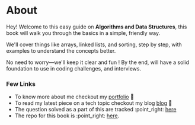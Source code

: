 # About

Hey! Welcome to this easy guide on **Algorithms and Data Structures**, this book will walk you through the basics in a simple, friendly way.

We'll cover things like arrays, linked lists, and sorting, step by step, with examples to understand the concepts better.&#x20;





No need to worry—we'll keep it clear and fun ! By the end, will have a solid foundation to use in coding challenges, and interviews.&#x20;



### Few Links

* To know more about me checkout my [portfolio](https://www.vikramaditya-singh.in/) :beers:
* To read my latest piece on a tech topic checkout my blog [blog](https://www.neuralcook.com/) :beers:
* The question solved as a part of this are tracked :point\_right: [here](https://vickysingh.notion.site/LeetCode-Question-Log-650528c02c6043999a7662b4693a4c56?pvs=4)
* The repo for this book is :point\_right: [here](https://github.com/Vikramadtya/Algorithimic-Pattern).
